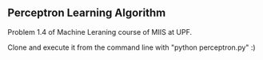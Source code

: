 Perceptron Learning Algorithm
-----------------------------

Problem 1.4 of Machine Leraning course of MIIS at UPF.

Clone and execute it from the command line with "python perceptron.py" :)